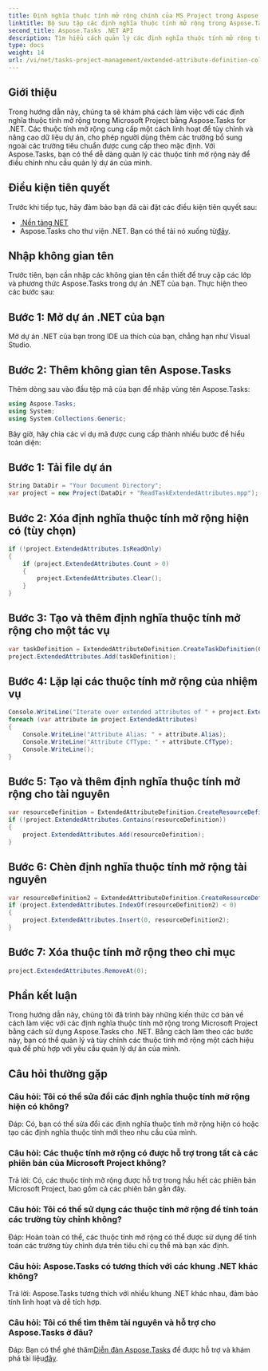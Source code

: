 ```yaml
---
title: Định nghĩa thuộc tính mở rộng chính của MS Project trong Aspose.Tasks
linktitle: Bộ sưu tập các định nghĩa thuộc tính mở rộng trong Aspose.Tasks
second_title: Aspose.Tasks .NET API
description: Tìm hiểu cách quản lý các định nghĩa thuộc tính mở rộng trong Microsoft Project bằng Aspose.Tasks for .NET. Tùy chỉnh và nâng cao dữ liệu dự án của bạn một cách dễ dàng.
type: docs
weight: 14
url: /vi/net/tasks-project-management/extended-attribute-definition-collection/
---
```

## Giới thiệu
Trong hướng dẫn này, chúng ta sẽ khám phá cách làm việc với các định nghĩa thuộc tính mở rộng trong Microsoft Project bằng Aspose.Tasks for .NET. Các thuộc tính mở rộng cung cấp một cách linh hoạt để tùy chỉnh và nâng cao dữ liệu dự án, cho phép người dùng thêm các trường bổ sung ngoài các trường tiêu chuẩn được cung cấp theo mặc định. Với Aspose.Tasks, bạn có thể dễ dàng quản lý các thuộc tính mở rộng này để điều chỉnh nhu cầu quản lý dự án của mình.
## Điều kiện tiên quyết
Trước khi tiếp tục, hãy đảm bảo bạn đã cài đặt các điều kiện tiên quyết sau:
- [.Nền tảng NET](https://dotnet.microsoft.com/download)
-  Aspose.Tasks cho thư viện .NET. Bạn có thể tải nó xuống từ[đây](https://releases.aspose.com/tasks/net/).

## Nhập không gian tên
Trước tiên, bạn cần nhập các không gian tên cần thiết để truy cập các lớp và phương thức Aspose.Tasks trong dự án .NET của bạn. Thực hiện theo các bước sau:
## Bước 1: Mở dự án .NET của bạn
Mở dự án .NET của bạn trong IDE ưa thích của bạn, chẳng hạn như Visual Studio.
## Bước 2: Thêm không gian tên Aspose.Tasks
Thêm dòng sau vào đầu tệp mã của bạn để nhập vùng tên Aspose.Tasks:
```csharp
using Aspose.Tasks;
using System;
using System.Collections.Generic;

```

Bây giờ, hãy chia các ví dụ mã được cung cấp thành nhiều bước để hiểu toàn diện:
## Bước 1: Tải file dự án
```csharp
String DataDir = "Your Document Directory";
var project = new Project(DataDir + "ReadTaskExtendedAttributes.mpp");
```
## Bước 2: Xóa định nghĩa thuộc tính mở rộng hiện có (tùy chọn)
```csharp
if (!project.ExtendedAttributes.IsReadOnly)
{
    if (project.ExtendedAttributes.Count > 0)
    {
        project.ExtendedAttributes.Clear();
    }
}
```
## Bước 3: Tạo và thêm định nghĩa thuộc tính mở rộng cho một tác vụ
```csharp
var taskDefinition = ExtendedAttributeDefinition.CreateTaskDefinition(CustomFieldType.Start, ExtendedAttributeTask.Start7, "Start 7");
project.ExtendedAttributes.Add(taskDefinition);
```
## Bước 4: Lặp lại các thuộc tính mở rộng của nhiệm vụ
```csharp
Console.WriteLine("Iterate over extended attributes of " + project.ExtendedAttributes.ParentProject.Get(Prj.Name) + " project: ");
foreach (var attribute in project.ExtendedAttributes)
{
    Console.WriteLine("Attribute Alias: " + attribute.Alias);
    Console.WriteLine("Attribute CfType: " + attribute.CfType);
    Console.WriteLine();
}
```
## Bước 5: Tạo và thêm định nghĩa thuộc tính mở rộng cho tài nguyên
```csharp
var resourceDefinition = ExtendedAttributeDefinition.CreateResourceDefinition(CustomFieldType.Cost, ExtendedAttributeResource.Cost5, "My cost");
if (!project.ExtendedAttributes.Contains(resourceDefinition))
{
    project.ExtendedAttributes.Add(resourceDefinition);
}
```
## Bước 6: Chèn định nghĩa thuộc tính mở rộng tài nguyên
```csharp
var resourceDefinition2 = ExtendedAttributeDefinition.CreateResourceDefinition(CustomFieldType.Number, ExtendedAttributeResource.Cost1, "My Cost 2");
if (project.ExtendedAttributes.IndexOf(resourceDefinition2) < 0)
{
    project.ExtendedAttributes.Insert(0, resourceDefinition2);
}
```
## Bước 7: Xóa thuộc tính mở rộng theo chỉ mục
```csharp
project.ExtendedAttributes.RemoveAt(0);
```

## Phần kết luận
Trong hướng dẫn này, chúng tôi đã trình bày những kiến thức cơ bản về cách làm việc với các định nghĩa thuộc tính mở rộng trong Microsoft Project bằng cách sử dụng Aspose.Tasks cho .NET. Bằng cách làm theo các bước này, bạn có thể quản lý và tùy chỉnh các thuộc tính mở rộng một cách hiệu quả để phù hợp với yêu cầu quản lý dự án của mình.
## Câu hỏi thường gặp
### Câu hỏi: Tôi có thể sửa đổi các định nghĩa thuộc tính mở rộng hiện có không?
Đáp: Có, bạn có thể sửa đổi các định nghĩa thuộc tính mở rộng hiện có hoặc tạo các định nghĩa thuộc tính mới theo nhu cầu của mình.
### Câu hỏi: Các thuộc tính mở rộng có được hỗ trợ trong tất cả các phiên bản của Microsoft Project không?
Trả lời: Có, các thuộc tính mở rộng được hỗ trợ trong hầu hết các phiên bản Microsoft Project, bao gồm cả các phiên bản gần đây.
### Câu hỏi: Tôi có thể sử dụng các thuộc tính mở rộng để tính toán các trường tùy chỉnh không?
Đáp: Hoàn toàn có thể, các thuộc tính mở rộng có thể được sử dụng để tính toán các trường tùy chỉnh dựa trên tiêu chí cụ thể mà bạn xác định.
### Câu hỏi: Aspose.Tasks có tương thích với các khung .NET khác không?
Trả lời: Aspose.Tasks tương thích với nhiều khung .NET khác nhau, đảm bảo tính linh hoạt và dễ tích hợp.
### Câu hỏi: Tôi có thể tìm thêm tài nguyên và hỗ trợ cho Aspose.Tasks ở đâu?
 Đáp: Bạn có thể ghé thăm[Diễn đàn Aspose.Tasks](https://forum.aspose.com/c/tasks/15) để được hỗ trợ và khám phá tài liệu[đây](https://reference.aspose.com/tasks/net/).